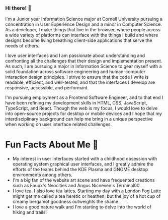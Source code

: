 ### Hi there! 👋

I'm a Junior year Information Science major at Cornell University pursuing a concentration in User Experience Design and a minor in Computer Science. As a developer, I make things that live in the browser, where people across a wide variety of platforms can interface with the things I build and where designs become living breathing client-side applications that serve the needs of others.

I love user interfaces and I am passionate about understanding and confronting all the challenges that their design and implementation present. As such, I am pursuing a major in Information Science to gear myself with a solid foundation across software engineering and human-computer interaction design principles. I strive to ensure that the code I write is readable, efficient, and well-tested, and that the interfaces I develop are responsive, accessible, and performant.

I'm pursuing employment as a Frontend Software Engineer, and to that end I have been refining my development skills in HTML, CSS, JavaScript, TypeScript, and React. Though the web is my focus, I would love to delve into open-source projects for desktop or mobile devices and I hope that my interdisciplinary background can help me bring in a unique perspective when working on user interface related challenges.

# Fun Facts About Me 👾

- My interest in user interfaces started with a childhood obsession with operating system graphical user interfaces, and I greatly admire the efforts of the teams behind the KDE Plasma and GNOME desktop environments among others.
- I'm a big fan of the website art scene and have frequented creations such as Fauux's Neocities and Angus Nicneven's Terminal00.
- I love tea. I also love tea lattes. Starting my day with a London Fog Latte might get me called a tea heretic or heathen, but the joy of a hot cup of creamy bergamot goodness outweights the shame.
- I love a good nature walk and I'm starting to delve into the world of hiking and trails!
